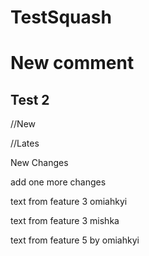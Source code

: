 # TestSquash
# New comment

## Test 2


//New


//Lates

New Changes

add one more changes

text from feature 3 omiahkyi

text from feature 3 mishka

text from feature 5 by omiahkyi